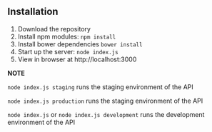 ## Installation
1. Download the repository
2. Install npm modules: `npm install`
3. Install bower dependencies `bower install`
4. Start up the server: `node index.js`
5. View in browser at http://localhost:3000

**NOTE**

`node index.js staging` runs the staging environment of the API

`node index.js production` runs the staging environment of the API

`node index.js` or `node index.js development` runs the development environment of the API